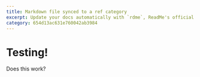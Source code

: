 ```yaml
---
title: Markdown file synced to a ref category
excerpt: Update your docs automatically with `rdme`, ReadMe's official CLI and GitHub Action!
category: 654d13ac631e760042ab3984
---
```


# Testing!

Does this work?
